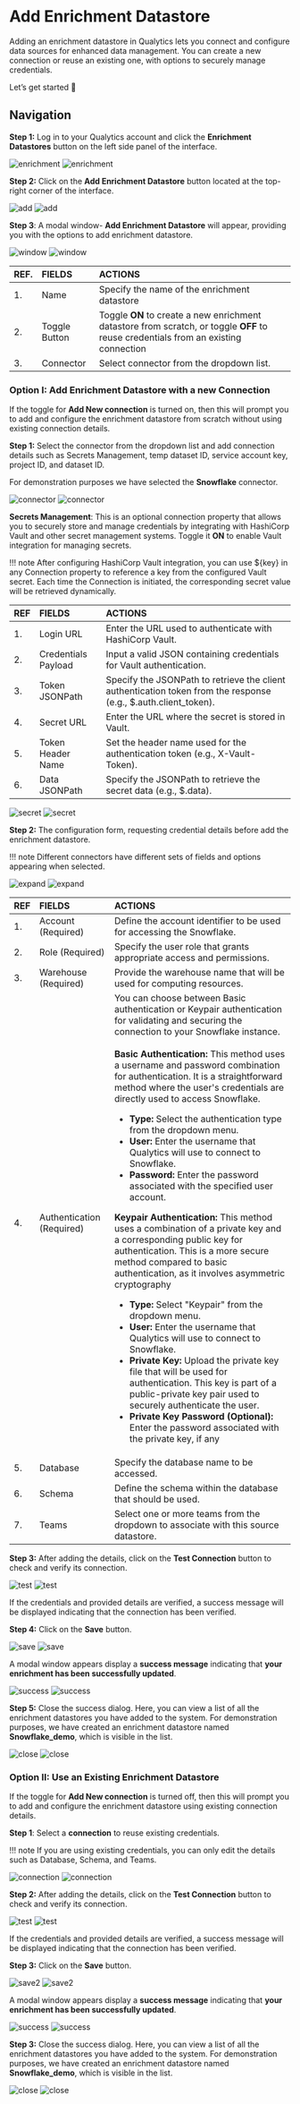 # Add Enrichment Datastore

Adding an enrichment datastore in Qualytics lets you connect and configure data sources for enhanced data management. You can create a new connection or reuse an existing one, with options to securely manage credentials.

Let’s get started 🚀

## Navigation

**Step 1:** Log in to your Qualytics account and click the **Enrichment Datastores** button on the left side panel of the interface.

![enrichment](../assets/enrichment/add-enrichment/enrichment-light.png#only-light)
![enrichment](../assets/enrichment/add-enrichment/enrichment-dark.png#only-dark)

**Step 2:** Click on the **Add Enrichment Datastore** button located at the top-right corner of the interface.

![add](../assets/enrichment/add-enrichment/add-light.png#only-light)
![add](../assets/enrichment/add-enrichment/add-dark.png#only-dark)

**Step 3**: A modal window- **Add Enrichment Datastore** will appear, providing you with the options to add enrichment datastore.

![window](../assets/enrichment/add-enrichment/window-light.png#only-light)
![window](../assets/enrichment/add-enrichment/window-dark.png#only-dark)

| REF. | FIELDS |                     ACTIONS |
| :---- | :---- | :---- |
| 1. | Name | Specify the name of the enrichment datastore |
| 2. | Toggle Button | Toggle **ON** to create a new enrichment datastore from scratch, or toggle **OFF** to reuse credentials from an existing connection |
| 3. | Connector | Select connector from the dropdown list. |

### Option I: Add Enrichment Datastore with a new Connection

If the toggle for **Add New connection** is turned on, then this will prompt you to add and configure the enrichment datastore from scratch without using existing connection details.

**Step 1:** Select the connector from the dropdown list and add connection details such as Secrets Management, temp dataset ID, service account key, project ID, and dataset ID.

For demonstration purposes we have selected the **Snowflake** connector.

![connector](../assets/enrichment/add-enrichment/connector-light.png#only-light)
![connector](../assets/enrichment/add-enrichment/connector-dark.png#only-dark)

**Secrets Management**: This is an optional connection property that allows you to securely store and manage credentials by integrating with HashiCorp Vault and other secret management systems. Toggle it **ON** to enable Vault integration for managing secrets.

!!! note 
    After configuring HashiCorp Vault integration, you can use ${key} in any Connection property to reference a key from the configured Vault secret. Each time the Connection is initiated, the corresponding secret value will be retrieved dynamically.  

| REF | FIELDS | ACTIONS |
| :---- | :---- | :---- |
| 1. | Login URL | Enter the URL used to authenticate with HashiCorp Vault. |
| 2. | Credentials Payload | Input a valid JSON containing credentials for Vault authentication. |
| 3. | Token JSONPath | Specify the JSONPath to retrieve the client authentication token from the response (e.g., $.auth.client\_token). |
| 4. | Secret URL | Enter the URL where the secret is stored in Vault. |
| 5. | Token Header Name | Set the header name used for the authentication token (e.g., X-Vault-Token). |
| 6. | Data JSONPath | Specify the JSONPath to retrieve the secret data (e.g., $.data). |

![secret](../assets/enrichment/add-enrichment/secret-light.png#only-light)
![secret](../assets/enrichment/add-enrichment/secret-dark.png#only-dark)

**Step 2:** The configuration form, requesting credential details before add the enrichment datastore.

!!! note 
    Different connectors have different sets of fields and options appearing when selected. 

![expand](../assets/enrichment/add-enrichment/expand-light.png#only-light)
![expand](../assets/enrichment/add-enrichment/expand-dark.png#only-dark)

| REF | FIELDS | ACTIONS |
| :---- | :---- | :---- |
| 1. | Account (Required) | Define the account identifier to be used for accessing the Snowflake. |
| 2. | Role (Required) | Specify the user role that grants appropriate access and permissions. |
| 3. | Warehouse (Required) | Provide the warehouse name that will be used for computing resources. |
| 4. | Authentication (Required) |You can choose between Basic authentication or Keypair authentication for validating and securing the connection to your Snowflake instance. <br> <br> **Basic Authentication:** This method uses a username and password combination for authentication. It is a straightforward method where the user's credentials are directly used to access Snowflake. <ul><li>**Type:** Select the authentication type from the dropdown menu.</li><li>**User:** Enter the username that Qualytics will use to connect to Snowflake.</li><li>**Password:** Enter the password associated with the specified user account.</li></ul> **Keypair Authentication:** This method uses a combination of a private key and a corresponding public key for authentication. This is a more secure method compared to basic authentication, as it involves asymmetric cryptography <ul> <li>**Type:** Select "Keypair" from the dropdown menu.</li><li>**User:** Enter the username that Qualytics will use to connect to Snowflake.</li> <li>**Private Key:** Upload the private key file that will be used for authentication. This key is part of a public-private key pair used to securely authenticate the user.</li> <li>**Private Key Password (Optional):** Enter the password associated with the private key, if any </li> </ul>  |
| 5. | Database | Specify the database name to be accessed. |
| 6. | Schema | Define the schema within the database that should be used. |
| 7. | Teams | Select one or more teams from the dropdown to associate with this source datastore. |

**Step 3:** After adding the details, click on the **Test Connection** button to check and verify its connection.

![test](../assets/enrichment/add-enrichment/test-light.png#only-light)
![test](../assets/enrichment/add-enrichment/test-dark.png#only-dark)

If the credentials and provided details are verified, a success message will be displayed indicating that the connection has been verified.

**Step 4:** Click on the **Save** button.

![save](../assets/enrichment/add-enrichment/save-light.png#only-light)
![save](../assets/enrichment/add-enrichment/save-dark.png#only-dark)

A modal window appears display a **success message** indicating that **your enrichment has been successfully updated**.

![success](../assets/enrichment/add-enrichment/success-light.png#only-light)
![success](../assets/enrichment/add-enrichment/success-dark.png#only-dark)

**Step 5:** Close the success dialog. Here, you can view a list of all the enrichment datastores you have added to the system. For demonstration purposes, we have created an enrichment datastore named **Snowflake_demo**, which is visible in the list.

![close](../assets/enrichment/add-enrichment/close-light.png#only-light)
![close](../assets/enrichment/add-enrichment/close-dark.png#only-dark)

### Option II: Use an Existing Enrichment Datastore

If the toggle for **Add New connection** is turned off, then this will prompt you to add and configure the enrichment datastore using existing connection details.

**Step 1**: Select a **connection** to reuse existing credentials.

!!! note 
    If you are using existing credentials, you can only edit the details such as Database, Schema, and Teams.  

![connection](../assets/enrichment/add-enrichment/connection-light.png#only-light)
![connection](../assets/enrichment/add-enrichment/connection-dark.png#only-dark)

**Step 2:** After adding the details, click on the **Test Connection** button to check and verify its connection.

![test](../assets/enrichment/add-enrichment/test2-light.png#only-light)
![test](../assets/enrichment/add-enrichment/test2-dark.png#only-dark)

If the credentials and provided details are verified, a success message will be displayed indicating that the connection has been verified.

**Step 3:**  Click on the **Save** button.

![save2](../assets/enrichment/add-enrichment/save2-light.png#only-light)
![save2](../assets/enrichment/add-enrichment/save2-dark.png#only-dark)

A modal window appears display a **success message** indicating that **your enrichment has been successfully updated**.

![success](../assets/enrichment/add-enrichment/success-light.png#only-light)
![success](../assets/enrichment/add-enrichment/success-dark.png#only-dark)

**Step 3:** Close the success dialog. Here, you can view a list of all the enrichment datastores you have added to the system. For demonstration purposes, we have created an enrichment datastore named **Snowflake_demo**, which is visible in the list.

![close](../assets/enrichment/add-enrichment/close-light.png#only-light)
![close](../assets/enrichment/add-enrichment/close-dark.png#only-dark)



































